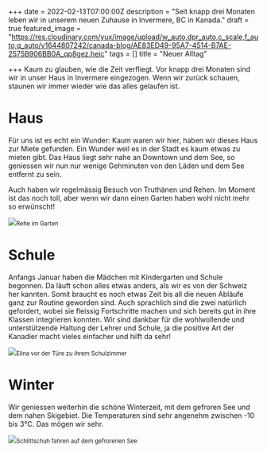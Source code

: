 +++
date = 2022-02-13T07:00:00Z
description = "Seit knapp drei Monaten leben wir in unserem neuen Zuhause in Invermere, BC in Kanada."
draft = true
featured_image = "https://res.cloudinary.com/yux/image/upload/w_auto,dpr_auto,c_scale,f_auto,q_auto/v1644807242/canada-blog/AE83ED49-95A7-4514-B7AE-2575B906BB0A_qp8gez.heic"
tags = []
title = "Neuer Alltag"

+++
Kaum zu glauben, wie die Zeit verfliegt. Vor knapp drei Monaten sind wir in unser Haus in Invermere eingezogen. Wenn wir zurück schauen, staunen wir immer wieder wie das alles gelaufen ist.

# Haus

Für uns ist es echt ein Wunder: Kaum waren wir hier, haben wir dieses Haus zur Miete gefunden. Ein Wunder weil es in der Stadt es kaum etwas zu mieten gibt. Das Haus liegt sehr nahe an Downtown und dem See, so geniessen wir nun nur wenige Gehminuten von den Läden und dem See entfernt zu sein.

Auch haben wir regelmässig Besuch von Truthänen und Rehen. Im Moment ist das noch toll, aber wenn wir dann einen Garten haben wohl nicht mehr so erwünscht!

![](https://res.cloudinary.com/yux/image/upload/w_auto,dpr_auto,c_scale,f_auto,q_auto/v1645294897/canada-blog/IMG_3926_o8cta8.jpg)<small>Rehe im Garten</small>

# Schule

Anfangs Januar haben die Mädchen mit Kindergarten und Schule begonnen. Da läuft schon alles etwas anders, als wir es von der Schweiz her kannten. Somit braucht es noch etwas Zeit bis all die neuen Abläufe ganz zur Routine geworden sind. Auch sprachlich sind die zwei natürlich gefordert, wobei sie fleissig Fortschritte machen und sich bereits gut in ihre Klassen integrieren konnten. Wir sind dankbar für die wohlwollende und unterstützende Haltung der Lehrer und Schule, ja die positive Art der Kanadier macht vieles einfacher und hilft da sehr!

![](https://res.cloudinary.com/yux/image/upload/w_auto,dpr_auto,c_scale,f_auto,q_auto/v1645295144/canada-blog/IMG_7904_hoo2gx.jpg)<small>Elina vor der Türe zu ihrem Schulzimmer</small>

# Winter

Wir geniessen weiterhin die schöne Winterzeit, mit dem gefroren See und dem nahen Skigebiet. Die Temperaturen sind sehr angenehm zwischen -10 bis 3°C. Das mögen wir sehr.

![](https://res.cloudinary.com/yux/image/upload/w_auto,dpr_auto,c_scale,f_auto,q_auto/v1645295413/canada-blog/IMG_8174_cul7i6.jpg)<small>Schlittschuh fahren auf dem gefrorenen See</small>